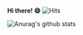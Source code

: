 <!--
**hm5938/hm5938** is a ✨ _special_ ✨ repository because its `README.md` (this file) appears on your GitHub profile.

Here are some ideas to get you started:

- 🔭 I’m currently working on ...

- 🌱 I’m currently learning ...

- 👯 I’m looking to collaborate on ...

- 🤔 I’m looking for help with ...

- 💬 Ask me about ...

- 📫 How to reach me: ...

- 😄 Pronouns: ...🎇

- ⚡ Fun fact: ...
  -->
**Hi there! 😄** ![Hits](https://hits.seeyoufarm.com/api/count/incr/badge.svg?url=https%3A%2F%2Fgithub.com%2Fhm5938%2Fhit-counter&count_bg=%236E56E5&title_bg=%23555555&icon=&icon_color=%23E7E7E7&title=hyemm&edge_flat=false)

  ![Anurag's github stats](https://github-readme-stats.vercel.app/api?username=hm5938&show_icons=true&theme=radical)
  <br>
